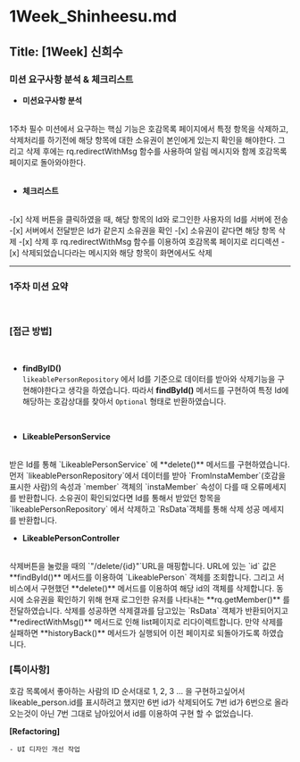# 1Week_Shinheesu.md

## Title: [1Week] 신희수

### 미션 요구사항 분석 & 체크리스트

* **미션요구사항 분석**
</br>
1주차 필수 미션에서 요구하는 핵심 기능은 호감목록 페이지에서 특정 항목을 삭제하고, 삭제처리를 하기전에 해당 항목에 대한 소유권이
본인에게 있는지 확인을 해야한다.
그리고 삭제 후에는 rq.redirectWithMsg 함수를 
사용하여 알림 메시지와 함께 호감목록 페이지로 돌아와야한다.
</br>
</br>

* **체크리스트**
</br>
-[x] 삭제 버튼을 클릭하였을 때, 해당 항목의 Id와 로그인한 사용자의 Id를 서버에 전송
-[x] 서버에서 전달받은 Id가 같은지 소유권을 확인
-[x] 소유권이 같다면 해당 항목 삭제
-[x] 삭제 후 rq.redirectWithMsg 함수를 이용하여 호감목록 페이지로 리디렉션
-[x] 삭제되었습니다라는 메시지와 해당 항목이 화면에서도 삭제 


---

### 1주차 미션 요약

<br>

### **[접근 방법]**

<br>

* **findByID()** <br>
`likeablePersonRepository` 에서 Id를 기준으로 데이터를 받아와 삭제기능을 구현해야한다고 생각을 하였습니다.
따라서 **findById()** 메서드를 구현하여 특정 Id에 해당하는 호감상대를 찾아서
`Optional` 형태로 반환하였습니다.

<br>

* **LikeablePersonService**
<br>
받은 Id를 통해 `LikeablePersonService` 에 **delete()** 메서드를 구현하였습니다.
먼저 `likeablePersonRepository`에서 데이터를 받아
`FromInstaMember`(호감을 표시한 사람)의 속성과 `member` 객체의 `instaMember` 속성이 다를 때 오류메세지를 반환합니다.
소유권이 확인되었다면 Id를 통해서 받았던 항목을 `likeablePersonRepository` 에서 삭제하고 `RsData`객체를 통해 삭제 성공 메세지를 반환합니다.
 
<br>

* **LikeablePersonController**
<br>
삭제버튼을 눌렀을 때의 `"/delete/{id}"`URL을 매핑합니다. URL에 있는 `id` 값은 **findById()** 메서드를 이용하여 `LikeablePerson` 객체를 조회합니다.
그리고 서비스에서 구현했던 **delete()** 메서드를 이용하여 해당 id의 객체를 삭제합니다.
동시에 소유권을 확인하기 위해 현재 로그인한 유저를 나타내는 **rq.getMember()** 를 전달하였습니다.
삭제를 성공하면 삭제결과를 담고있는 `RsData` 객체가 반환되어지고 **redirectWithMsg()** 메서드로 인해 list페이지로 리다이렉트합니다.
만약 삭제를 실패하면 **historyBack()** 메서드가 실행되어 이전 페이지로 되돌아가도록 하였습니다.

<br>

### **[특이사항]**

호감 목록에서 좋아하는 사람의 ID 순서대로 1, 2, 3 ... 을 구현하고싶어서 likeable_person.id를 표시하려고 했지만
6번 id가 삭제되어도 7번 id가 6번으로 올라오는것이 아닌 7번 그대로 남아있어서 id를 이용하여 구현 할 수 없었습니다.

**[Refactoring]**

    - UI 디자인 개선 작업


 